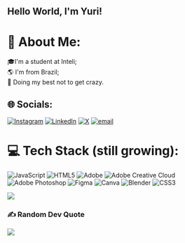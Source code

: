 ## Hello World, I'm Yuri!
<!--
https://github.blog/changelog/2022-05-19-specify-theme-context-for-images-in-markdown-beta/ 
<picture>
  <source media="(prefers-color-scheme: dark)" srcset="https://user-images.githubusercontent.com/25423296/163456776-7f95b81a-f1ed-45f7-b7ab-8fa810d529fa.png">
  <img alt="Shows an illustrated sun in light color mode and a moon with stars in dark color mode." src="https://user-images.githubusercontent.com/25423296/163456779-a8556205-d0a5-45e2-ac17-42d089e3c3f8.png">
</picture> -->

# 💫 About Me:
🎓I'm a student at Inteli;<br>🌎 I'm from Brazil;<br>🤯 Doing my best not to get crazy.


## 🌐 Socials:
[![Instagram](https://img.shields.io/badge/Instagram-%23E4405F.svg?logo=Instagram&logoColor=white)](https://instagram.com/yuri.boczar) [![LinkedIn](https://img.shields.io/badge/LinkedIn-%230077B5.svg?logo=linkedin&logoColor=white)](https://linkedin.com/in/yuriboczar) [![X](https://img.shields.io/badge/X-black.svg?logo=X&logoColor=white)](https://x.com/YuriBoczar) [![email](https://img.shields.io/badge/Email-D14836?logo=gmail&logoColor=white)](mailto:yboczar@hotmail.com) 

# 💻 Tech Stack (still growing):
![JavaScript](https://img.shields.io/badge/javascript-%23323330.svg?style=flat&logo=javascript&logoColor=%23F7DF1E) ![HTML5](https://img.shields.io/badge/html5-%23E34F26.svg?style=flat&logo=html5&logoColor=white) ![Adobe](https://img.shields.io/badge/adobe-%23FF0000.svg?style=flat&logo=adobe&logoColor=white) ![Adobe Creative Cloud](https://img.shields.io/badge/Adobe%20Creative%20Cloud-DA1F26.svg?style=flat&logo=Adobe%20Creative%20Cloud&logoColor=white) ![Adobe Photoshop](https://img.shields.io/badge/adobe%20photoshop-%2331A8FF.svg?style=flat&logo=adobe%20photoshop&logoColor=white) ![Figma](https://img.shields.io/badge/figma-%23F24E1E.svg?style=flat&logo=figma&logoColor=white) ![Canva](https://img.shields.io/badge/Canva-%2300C4CC.svg?style=flat&logo=Canva&logoColor=white) ![Blender](https://img.shields.io/badge/blender-%23F5792A.svg?style=flat&logo=blender&logoColor=white) ![CSS3](https://img.shields.io/badge/css3-%231572B6.svg?style=flat&logo=css3&logoColor=white)

![](https://github-readme-stats.vercel.app/api/top-langs/?username=B0czar&theme=dark&hide_border=false&include_all_commits=false&count_private=false&layout=compact)

### ✍️ Random Dev Quote
![](https://quotes-github-readme.vercel.app/api?type=horizontal&theme=dark)

